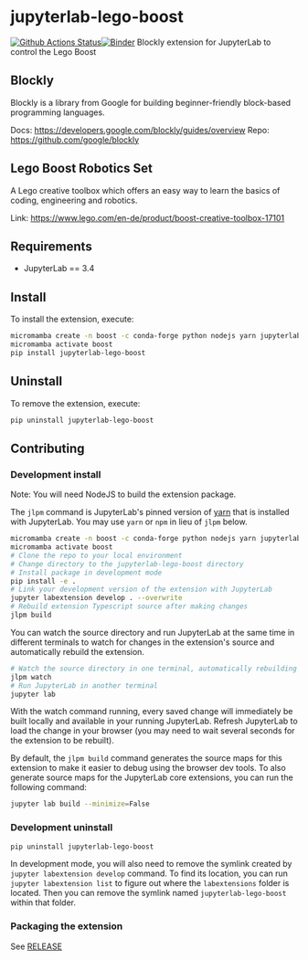 # jupyterlab-lego-boost

[![Github Actions Status](https://github.com/QuantStack/jupyterlab-lego-boost/workflows/Build/badge.svg)](https://github.com/QuantStack/jupyterlab-lego-boost/actions/workflows/build.yml)[![Binder](https://mybinder.org/badge_logo.svg)](https://mybinder.org/v2/gh/QuantStack/jupyterlab-lego-boost/main?urlpath=lab)
Blockly extension for JupyterLab to control the Lego Boost

## Blockly

Blockly is a library from Google for building beginner-friendly block-based programming languages.

Docs: https://developers.google.com/blockly/guides/overview
Repo: https://github.com/google/blockly

## Lego Boost Robotics Set
A Lego creative toolbox which offers an easy way to learn the basics of coding, engineering and robotics.

Link: https://www.lego.com/en-de/product/boost-creative-toolbox-17101

## Requirements

- JupyterLab == 3.4

## Install

To install the extension, execute:

```bash
micromamba create -n boost -c conda-forge python nodejs yarn jupyterlab==3.4 jupyter-packaging jupyterlab-language-pack-es-ES jupyterlab-language-pack-fr-FR ipykernel xeus-python xeus-lua
micromamba activate boost
pip install jupyterlab-lego-boost
```

## Uninstall

To remove the extension, execute:

```bash
pip uninstall jupyterlab-lego-boost
```

## Contributing

### Development install

Note: You will need NodeJS to build the extension package.

The `jlpm` command is JupyterLab's pinned version of
[yarn](https://yarnpkg.com/) that is installed with JupyterLab. You may use
`yarn` or `npm` in lieu of `jlpm` below.

```bash
micromamba create -n boost -c conda-forge python nodejs yarn jupyterlab==3.4 jupyter-packaging jupyterlab-language-pack-es-ES jupyterlab-language-pack-fr-FR ipykernel xeus-python xeus-lua
micromamba activate boost
# Clone the repo to your local environment
# Change directory to the jupyterlab-lego-boost directory
# Install package in development mode
pip install -e .
# Link your development version of the extension with JupyterLab
jupyter labextension develop . --overwrite
# Rebuild extension Typescript source after making changes
jlpm build
```

You can watch the source directory and run JupyterLab at the same time in different terminals to watch for changes in the extension's source and automatically rebuild the extension.

```bash
# Watch the source directory in one terminal, automatically rebuilding when needed
jlpm watch
# Run JupyterLab in another terminal
jupyter lab
```

With the watch command running, every saved change will immediately be built locally and available in your running JupyterLab. Refresh JupyterLab to load the change in your browser (you may need to wait several seconds for the extension to be rebuilt).

By default, the `jlpm build` command generates the source maps for this extension to make it easier to debug using the browser dev tools. To also generate source maps for the JupyterLab core extensions, you can run the following command:

```bash
jupyter lab build --minimize=False
```

### Development uninstall

```bash
pip uninstall jupyterlab-lego-boost
```

In development mode, you will also need to remove the symlink created by `jupyter labextension develop`
command. To find its location, you can run `jupyter labextension list` to figure out where the `labextensions`
folder is located. Then you can remove the symlink named `jupyterlab-lego-boost` within that folder.

### Packaging the extension

See [RELEASE](RELEASE.md)

